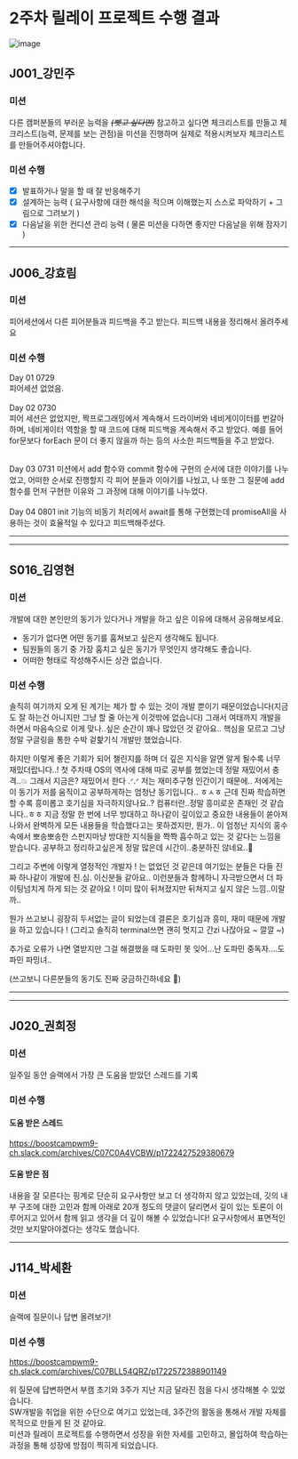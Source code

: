 # 2주차 릴레이 프로젝트 수행 결과

![image](https://github.com/user-attachments/assets/296c9c99-db4f-4188-9f0a-76d393df0d76)
## J001_강민주
### 미션
다른 캠퍼분들의 부러운 능력을 *~~(뺏고 싶다면)~~* 참고하고 싶다면 체크리스트를 만들고 체크리스트(능력, 문제를 보는 관점)을 미션을 진행하며 실제로 적용시켜보자
체크리스트를 만들어주셔야합니다.
### 미션 수행
- [x]  발표하거나 말을 할 때 잘 반응해주기
- [x]  설계하는 능력 ( 요구사항에 대한 해석을 적으며 이해했는지 스스로 파악하기 + 그림으로 그려보기 )
- [x]  다음날을 위한 컨디션 관리 능력 ( 물론 미션을 다하면 좋지만 다음날을 위해 잠자기 )
-----------------------------------------------------------
## J006_강효림
### 미션
피어세션에서 다른 피어분들과 피드백을 주고 받는다.
피드백 내용을 정리해서 올려주세요

### 미션 수행
Day 01 0729<br>
피어세션 없었음.<br><br>
Day 02 0730<br>
피어 세션은 없었지만, 짝프로그래밍에서 계속해서 드라이버와 네비게이이터를 번갈아 하며, 네비게이터 역할을 할 때 코드에 대해 피드백을 계속해서 주고 받았다.
예를 들어 for문보다 forEach 문이 더 좋지 않을까 하는 등의 사소한 피드백들을 주고 받았다.<br><br>

Day 03 0731
미션에서 add 함수와 commit 함수에 구현의 순서에 대한 이야기를 나누었고, 어떠한 순서로 진행할지 각 피어 분들과 이야기를 나눴고, 나 또한 그 질문에 add 함수를
먼저 구현한 이유와 그 과정에 대해 이야기를 나누었다.
<br><br>
Day 04 0801
init 기능의 비동기 처리에서 await를 통해 구현했는데 promiseAll을 사용하는 것이 효율적일 수 있다고 피드백해주셨다.

--------------------------------------------------------------

-----------------------------------------------------------
## S016_김영현
### 미션
개발에 대한 본인만의 동기가 있다거나 개발을 하고 싶은 이유에 대해서 공유해보세요.

- 동기가 없다면 어떤 동기를 훔쳐보고 싶은지 생각해도 됩니다.
- 팀원들의 동기 중 가장 훔치고 싶은 동기가 무엇인지 생각해도 좋습니다.
- 어떠한 형태로 작성해주시든 상관 없습니다.

### 미션 수행
솔직히 여기까지 오게 된 계기는 제가 할 수 있는 것이 개발 뿐이기 때문이었습니다(지금도 잘 하는건 아니지만 그냥 할 줄 아는게 이것밖에 없습니다) 그래서 여태까지 개발을 하면서 마음속으로 이게 맞나..싶은 순간이 꽤나 많았던 것 같아요.. 핵심을 모르고 그냥 정말 구글링을 통한 수박 겉핥기식 개발만 했었습니다.

 하지만 이렇게 좋은 기회가 되어 챌린지를 하며 더 깊은 지식을 알면 알게 될수록 너무 재밌더랍니다..! 첫 주차때 OS의 역사에 대해 따로 공부를 했었는데 정말 재밌어서 충격..💥 그래서 지금은? 재밌어서 한다 .ᐟ.ᐟ 저는 재미추구형 인간이기 때문에.. 저에게는 이 동기가 저를 움직이고 공부하게하는 엄청난 동기입니다.. ㅎㅅㅎ 근데 진짜 학습하면 할 수록 흥미롭고 호기심을 자극하지않나요..? 컴퓨터란..정말 흥미로운 존재인 것 같습니다..ㅎㅎ 지금 정말 한 번에 너무 방대하고 하나같이 깊이있고 중요한 내용들이 쏟아져나와서 완벽하게 모든 내용들을 학습했다고는 못하겠지만, 뭔가.. 이 엄청난 지식의 홍수 속에서 뽀송뽀송한 스펀지마냥 방대한 지식들을 쫙쫙 흡수하고 있는 것 같다는 느낌을 받습니다. 공부하고 정리하고싶은게 정말 많은데 시간이..충분하진 않네요..🫠 

 그리고 주변에 이렇게 열정적인 개발자 ! 는 없었던 것 같은데 여기있는 분들은 다들 진짜 하나같이 개발에 진.심. 이신분들 같아요.. 이런분들과 함께하니 자극받으면서 더 파이팅넘치게 하게 되는 것 같아요 ! 이미 많이 뒤쳐졌지만 뒤쳐지고 싶지 않은 느낌..이랄까..

뭔가 쓰고보니 굉장히 두서없는 글이 되었는데 결론은 호기심과 흥미, 재미 때문에 개발을 하고 있습니다 ! (그리고 솔직히 terminal쓰면 괜히 멋지고 간zi 나잖아요 ~ 깔깔 ~)

추가로 오류가 나면 열받지만 그걸 해결했을 때 도파민 못 잊어…난 도파민 중독자….도파민 파밍녀..

(쓰고보니 다른분들의 동기도 진짜 궁금하긴하네요 🤔)

--------------------------------------------------------------
---
## J020_권희정

### 미션
일주일 동안 슬랙에서 가장 큰 도움을 받았던 스레드를 기록

### 미션 수행
#### 도움 받은 스레드
https://boostcampwm9-ch.slack.com/archives/C07C0A4VCBW/p1722427529380679

#### 도움 받은 점
내용을 잘 모른다는 핑계로 단순히 요구사항만 보고 더 생각하지 않고 있었는데, 깃의 내부 구조에 대한 고민과 함께 아래로 20개 정도의 댓글이 달리면서 깊이 있는 토론이 이루어지고 있어서 함께 읽고 생각을 더 깊이 해볼 수 있었습니다! 요구사항에서 표면적인 것만 보지말아야겠다는 생각도 했습니다.


--------------------------------------------------------------------------------------------------
## J114_박세환

### 미션
슬랙에 질문이나 답변 올려보기!

### 미션 수행
https://boostcampwm9-ch.slack.com/archives/C07BLL54QRZ/p1722572388901149

위 질문에 답변하면서 부캠 초기와 3주가 지난 지금 달라진 점을 다시 생각해볼 수 있었습니다.  
SW개발을 취업을 위한 수단으로 여기고 있었는데, 3주간의 활동을 통해서 개발 자체를 목적으로 만들게 된 것 같아요.  
미션과 릴레이 프로젝트를 수행하면서 성장을 위한 자세를 고민하고, 몰입하여 학습하는 과정을 통해 성장에 방점이 찍히게 되었습니다.



